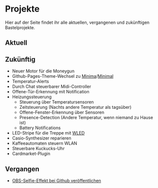 # Projekte

Hier auf der Seite findet ihr alle aktuellen, vergangenen und zukünftigen Bastelprojekte.

## Aktuell

## Zukünftig
- Neuer Motor für die Moneygun
- Github-Pages-Theme-Wechsel zu [Minima](https://github.com/jekyll/minima)/[Minimal](https://github.com/pages-themes/minimal)
- Temperatur-Alerts
- Durch Chat steuerbarer Midi-Controller
- Offene-Tür-Erkennung mit Notification
- Heizungssteuerung
    - Steuerung über Temperatursensoren
    - Zeitsteuerung (Nachts andere Temperatur als tagsüber)
    - Offene-Fenster-Erkennung über Sensoren
    - Presence-Detection (Andere Temperatur, wenn niemand zu Hause ist)
    - Battery Notifications
- LED-Stripe für die Treppe mit [WLED](https://kno.wled.ge/)
- Casio-Synthesizer reparieren
- Kaffeeautomaten steuern WLAN
- Steuerbare Kuckucks-Uhr
- Cardmarket-Plugin

## Vergangen
- [OBS-Selfie-Effekt bei Github veröffentlichen](https://github.com/einfloh/polaroid-obs-plugin)
